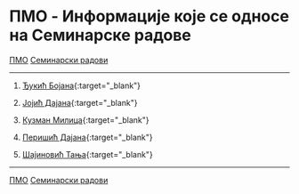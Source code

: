 # ПMO - Информације које се односе на Семинарске радове

[ПМО](../../README.md) [Семинарски радови](../README.md)

---

1. [Ђукић Бојана](http://liss2.matf.bg.ac.rs/pmf-bl-pmo/Bojana%20Djukic/){:target="_blank"}

1. [Јојић Дајана](http://liss2.matf.bg.ac.rs/pmf-bl-pmo/Dajana%20Jojic/){:target="_blank"}

1. [Кузман Милица](http://liss2.matf.bg.ac.rs/pmf-bl-pmo/Milica%20Kuzman/){:target="_blank"}

1. [Перишић Дајана](http://liss2.matf.bg.ac.rs/pmf-bl-pmo/Dajana%20Perisic/){:target="_blank"}

1. [Шајиновић Тања](http://liss2.matf.bg.ac.rs/pmf-bl-pmo/Tanja%20Sajinovic/){:target="_blank"}

---  

[ПМО](../../README.md) [Семинарски радови](../README.md)